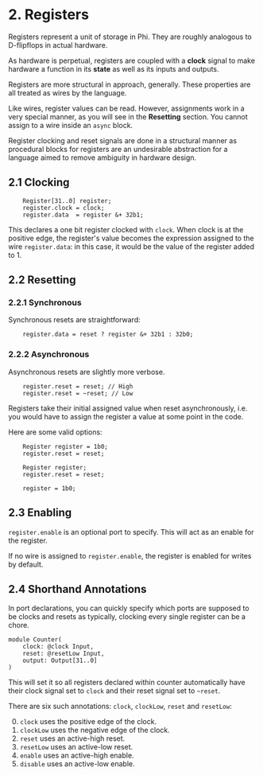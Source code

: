 # 2. Registers
Registers represent a unit of storage in Phi. They are roughly analogous to D-flipflops in actual hardware.

As hardware is perpetual, registers are coupled with a **clock** signal to make hardware a function in its **state** as well as its inputs and outputs.

Registers are more structural in approach, generally. These properties are all treated as wires by the language.

Like wires, register values can be read. However, assignments work in a very special manner, as you will see in the **Resetting** section. You cannot assign to a wire inside an `async` block.

Register clocking and reset signals are done in a structural manner as procedural blocks for registers are an undesirable abstraction for a language aimed to remove ambiguity in hardware design.

## 2.1 Clocking
```phi
    Register[31..0] register;
    register.clock = clock;
    register.data  = register &+ 32b1;
```

This declares a one bit register clocked with `clock`. When clock is at the positive edge, the register's value becomes the expression assigned to the wire `register.data`: in this case, it would be the value of the register added to 1.

## 2.2 Resetting
### 2.2.1 Synchronous
Synchronous resets are straightforward:

```phi
    register.data = reset ? register &+ 32b1 : 32b0;
```

### 2.2.2 Asynchronous
Asynchronous resets are slightly more verbose.

```phi
    register.reset = reset; // High
    register.reset = ~reset; // Low
```

Registers take their initial assigned value when reset asynchronously, i.e. you would have to assign the register a value at some point in the code.

Here are some valid options:

```phi
    Register register = 1b0;
    register.reset = reset;
```

```phi
    Register register;
    register.reset = reset;

    register = 1b0;
```

## 2.3 Enabling
`register.enable` is an optional port to specify. This will act as an enable for the register.

If no wire is assigned to `register.enable`, the register is enabled for writes by default.

## 2.4 Shorthand Annotations
In port declarations, you can quickly specify which ports are supposed to be clocks and resets as typically, clocking every single register can be a chore.

```phi
module Counter(
    clock: @clock Input,
    reset: @resetLow Input,
    output: Output[31..0]
) 
```

This will set it so all registers declared within counter automatically have their clock signal set to `clock` and their reset signal set to `~reset`.

There are six such annotations: `clock`, `clockLow`, `reset` and `resetLow`:

0. `clock` uses the positive edge of the clock.
1. `clockLow` uses the negative edge of the clock.
2. `reset` uses an active-high reset.
3. `resetLow` uses an active-low reset.
4. `enable` uses an active-high enable.
5. `disable` uses an active-low enable.
